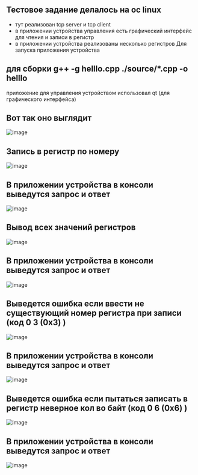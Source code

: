 ## Тестовое задание делалось на ос linux
- тут реализован tcp server и tcp client
- в приложении устройства управления есть графический интерфейс для чтения и записи в регистр
- в приложении устройства реализованы несколько регистров
  Для запуска приложения устройства 
## для сборки g++ -g helllo.cpp ./source/*.cpp -o helllo
приложение для управления устройством использовал qt (для графического интерфейса)
## Вот так оно выглядит
![image](https://github.com/stalkeronag/testtaskcpp/assets/86604604/fe1225c5-894c-4024-81e8-51e032df3d55)
## Запись в регистр по номеру
![image](https://github.com/stalkeronag/testtaskcpp/assets/86604604/8d42b624-1db4-4bdd-818d-85176d0678c0)
## В приложении устройства в консоли выведутся запрос и ответ
![image](https://github.com/stalkeronag/testtaskcpp/assets/86604604/8ebb54ae-e258-4b79-af61-b7ba858259ad)

## Вывод всех значений регистров
![image](https://github.com/stalkeronag/testtaskcpp/assets/86604604/2c359d08-c827-4197-b741-52cf05429253)
## В приложении устройства в консоли выведутся запрос и ответ
![image](https://github.com/stalkeronag/testtaskcpp/assets/86604604/ca6a82a8-2801-4a9a-b8c9-0cf5db62c58d)

## Выведется ошибка если ввести не существующий номер регистра при записи (код 0 3 (0x3) )
![image](https://github.com/stalkeronag/testtaskcpp/assets/86604604/f9fae53b-d726-4fc5-8772-4c371aec9625)
## В приложении устройства в консоли выведутся запрос и ответ
![image](https://github.com/stalkeronag/testtaskcpp/assets/86604604/023250c1-e65e-48df-8787-c9f80ba4caac)

## Выведется ошибка если пытаться записать в регистр неверное кол во байт (код 0 6 (0x6) )
![image](https://github.com/stalkeronag/testtaskcpp/assets/86604604/45f1d82c-8a68-4aff-a7c9-ffc1d35ccfb0)
## В приложении устройства в консоли выведутся запрос и ответ
![image](https://github.com/stalkeronag/testtaskcpp/assets/86604604/0434dc05-f3f3-4da2-a5e1-187bf2c0557e)


